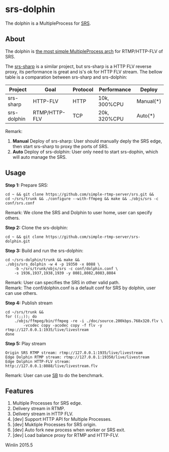 # srs-dolphin

The dolphin is a MultipleProcess for [SRS][SRS].

## About

The dolphin is [the most simple MultipleProcess arch][ARCH] for RTMP/HTTP-FLV of SRS.

The [srs-sharp][SHARP] is a similar project, but srs-sharp is a HTTP FLV reverse proxy, its performance is great and is's ok for HTTP FLV stream. The bellow table is a comparation between srs-sharp and srs-dolphin:

|   Project   |   Goal        |   Protocol    |   Performance   |   Deploy    |
|   -------   |   -----       |   --------    |   -----------   |   -------   |
|   srs-sharp | HTTP-FLV      |   HTTP        |   10k, 300%CPU  |   Manual(*) |
| srs-dolphin | RTMP/HTTP-FLV |   TCP         |   20k, 320%CPU  |   Auto(*)   |

Remark:

1. **Manual** Deploy of srs-sharp: User should manually deply the SRS edge, then start srs-sharp to proxy the ports of SRS.
1. **Auto** Deploy of srs-dolphin: User only need to start srs-dophin, which will auto manage the SRS.

## Usage

**Step 1:** Prepare SRS:

```
cd ~ && git clone https://github.com/simple-rtmp-server/srs.git &&
cd ~/srs/trunk && ./configure --with-ffmpeg && make && ./objs/srs -c conf/srs.conf
```

Remark: We clone the SRS and Dolphin to user home, user can specify others.

**Step 2:** Clone the srs-dolphin:

```
cd ~ && git clone https://github.com/simple-rtmp-server/srs-dolphin.git
```

**Step 3:** Build and run the srs-dolphin:

```
cd ~/srs-dolphin/trunk && make && 
./objs/srs_dolphin -w 4 -p 19350 -x 8088 \
    -b ~/srs/trunk/objs/srs -c conf/dolphin.conf \
    -s 1936,1937,1938,1939 -y 8081,8082,8083,8084
```

Remark: User can specifies the SRS in other valid path.<br/>
Remark: The conf/dolphin.conf is a default conf for SRS by dolphin, user can use others.

**Step 4:** Publish stream

```
cd ~/srs/trunk &&
for ((;;)); do
    ./objs/ffmpeg/bin/ffmpeg -re -i ./doc/source.200kbps.768x320.flv \
        -vcodec copy -acodec copy -f flv -y rtmp://127.0.0.1:1935/live/livestream
done
```

**Step 5:** Play stream

```
Origin SRS RTMP stream: rtmp://127.0.0.1:1935/live/livestream
Edge Dolphin RTMP stream: rtmp://127.0.0.1:19350/live/livestream
Edge Dolphin HTTP-FLV stream: http://127.0.0.1:8088/live/livestream.flv
```

Remark: User can use [SB][SB] to do the benchmark.

## Features

1. Multiple Processes for SRS edge.
1. Delivery stream in RTMP.
1. Delivery stream in HTTP FLV.
1. [dev] Support HTTP API for Multiple Processes.
1. [dev] Muktiple Processes for SRS origin.
1. [dev] Auto fork new process when worker or SRS exit.
1. [dev] Load balance proxy for RTMP and HTTP-FLV.

Winlin 2015.5

[SRS]: https://github.com/simple-rtmp-server/srs
[ARCH]: https://github.com/simple-rtmp-server/srs/wiki/v3_CN_Architecture#multiple-processes-planb
[SHARP]: https://github.com/simple-rtmp-server/go-sharp
[SB]: https://github.com/simple-rtmp-server/srs-bench
